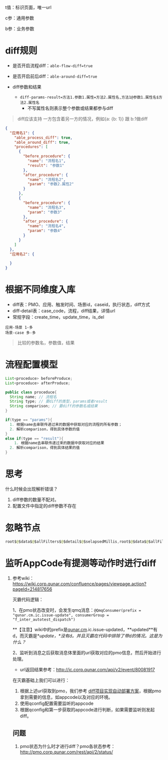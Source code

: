 t值：标识页面，唯一url

c参：通用参数

b参：业务参数



# diff规则

- 是否开启流程diff：`able-flow-diff=true` 
- 是否开启前后diff：`able-around-diff=true` 

- diff参数和结果
  - `diff-params-result=方法1.参数1.属性=方法2.属性名,方法1@参数1.属性名$方法2.属性名` 
    - 不写属性名则表示整个参数或结果都参与diff


> diff应该支持 一方包含着另一方的情况，例如{a: {b: 1}} 跟 b:1做diff



```json
{
  "应用名1": {
    "able_process_diff": true,
    "able_around_diff": true,
    "procedures": [
      {
        "before_procedure": {
          "name": "流程名1",
          "result": "参数1"
        },
        "after_procedure": {
          "name": "流程名2",
          "param": "参数2.属性2"
        }
      },
      {
        "before_procedure": {
          "name": "流程名3",
          "param": "参数3"
        },
        "after_procedure": {
          "name": "流程名4",
          "param": "参数4"
        }
      }
    ]
  },
  "应用名2": {
    
  }
}
```







# 根据不同维度入库

- diff表：PMO、应用、触发时间、场景id，caseid，执行状态，diff方式
- diff-detail表：case_code，流程，diff结果，详情url
- 常规字段：create_time，update_time，is_del

```
应用-场景 1-多
场景-case 多-多
```

> 比较的参数名，参数值，结果





# 流程配置模型

```java
List<proceduce> beforeProduce;
List<proceduce> afterProduce;

public class proceduce{
  String name; // 流程名
  String type; // 要diff的类型，params或者result
  String comparison; // 要diff的参数名或结果
}

if(type == "params"){
  1. 根据name去串联传递过来的数据中获取对应的流程的所有参数；
  2. 解析comparison，得到具体参数的值
}
else if(type == "result"){
	1. 根据name去串联传递过来的数据中获取对应的结果
  2. 解析comparison，得到具体结果的值
}
```







# 思考

什么时候会出现解析错误？

1. diff参数的数量不配对。
2. 配置文件中指定的diff参数不存在





# 忽略节点

```java
root$@$data$@$allFilters$@$detail$@$selapsedMillis,root$@$data$@$allFilters$@$detail$@$endTime
```





# 监听AppCode有提测等动作时进行diff

1.   参考wiki：https://wiki.corp.qunar.com/confluence/pages/viewpage.action?pageId=214817656

     

     灭霸代码逻辑：

     1、在pmo状态改变时，会发生qmq消息：`@QmqConsumer(prefix = "qunar.cm.ic.issue-update", consumerGroup = "f_inter_autotest_dispatch")`

     **【注意】wiki中的prefix是[qunar.cm](http://qunar.cm/).ic.issue-updated，\**updated\**有d，而灭霸是\**update，\**没有d。并且灭霸在代码中排除了带d的情况。这是为什么？**

     2、监听到消息之后获取消息体里面的url获取对应的pmo信息，然后开始进行处理。

     -   url返回结果参考：http://ic.corp.qunar.com/api/v2/event/80081917

     

     在灭霸基础上我们可以进行：

     1.  根据上述url获取到pmo，我们参考 [diff项目实现自动部署方案](https://wiki.corp.qunar.com/confluence/pages/viewpage.action?pageId=636826383)，根据pmo拿到需要的信息，如appcode以及对应的环境。
     2.  使用qconfig配置需要监听的appcode
     3.  根据qconfig和第一步获取的appcode进行判断，如果需要监听则发起diff。

     ## 问题

     1.  pmo状态为什么时才进行diff？pmo各状态参考：http://pmo.corp.qunar.com/rest/api/2/status/



 





